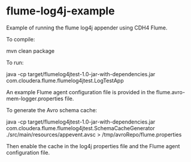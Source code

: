 flume-log4j-example
===================

Example of running the flume log4j appender using CDH4 Flume.

To compile:

  mvn clean package

To run:

  java -cp target/flumelog4jtest-1.0-jar-with-dependencies.jar com.cloudera.flume.flumelog4jtest.LogTestApp

An example Flume agent configuration file is provided in the flume.avro-mem-logger.properties file.

To generate the Avro schema cache:

  java -cp target/flumelog4jtest-1.0-jar-with-dependencies.jar \
    com.cloudera.flume.flumelog4jtest.SchemaCacheGenerator \
    ./src/main/resources/appevent.avsc > /tmp/avroRepo/flume.properties

Then enable the cache in the log4j properties file and the Flume agent configuration
file.